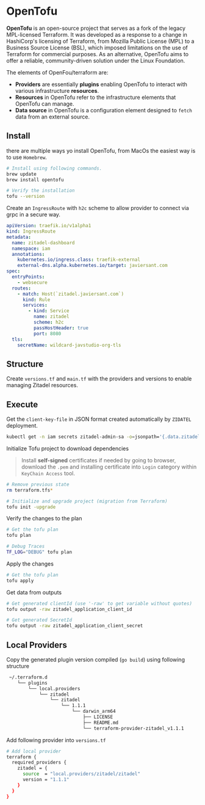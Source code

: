 # OpenTofu

**OpenTofu** is an open-source project that serves as a fork of the legacy MPL-licensed Terraform. It was developed as a response to a change in HashiCorp's licensing of Terraform, from Mozilla Public License (MPL) to a Business Source License (BSL), which imposed limitations on the use of Terraform for commercial purposes. As an alternative, OpenTofu aims to offer a reliable, community-driven solution under the Linux Foundation.

The elements of OpenFou/terraform are:

- **Providers** are essentially **plugins** enabling OpenTofu to interact with various infrastructure **resources**.
- **Resources** in OpenTofu refer to the infrastructure elements that OpenTofu can manage.
- **Data source** in OpenTofu is a configuration element designed to `fetch` data from an external source.

## Install

there are multiple ways yo install OpenTofu, from MacOs the easiest way is to use `Homebrew`.

```bash
# Install using following commands.
brew update
brew install opentofu

# Verify the installation
tofu --version
```

Create an `IngressRoute` with `h2c` scheme to allow provider to connect via grpc in a secure way.

```yaml
apiVersion: traefik.io/v1alpha1
kind: IngressRoute
metadata:
  name: zitadel-dashboard
  namespace: iam
  annotations:
    kubernetes.io/ingress.class: traefik-external
    external-dns.alpha.kubernetes.io/target: javiersant.com
spec:
  entryPoints:
    - websecure
  routes:
    - match: Host(`zitadel.javiersant.com`)
      kind: Rule
      services:
        - kind: Service
          name: zitadel
          scheme: h2c
          passHostHeader: true
          port: 8080
  tls:
    secretName: wildcard-javstudio-org-tls
```

## Structure

Create `versions.tf` and `main.tf` with the providers and versions to enable managing Zitadel resources.

## Execute

Get the `client-key-file` in JSON format created automatically by `ZIDATEL` deployment.

```bash
kubectl get -n iam secrets zitadel-admin-sa -o=jsonpath='{.data.zitadel-admin-sa\.json}' | base64 --decode | jq . > ../service-user-jwt/client-key-file.json
```

Initialize Tofu project to download dependencies

> Install **self-signed** certificates if needed by going to browser, download the `.pem` and installing certificate into `Login` category within `KeyChain Access` tool.

```bash
# Remove previous state
rm terraform.tfs*

# Initialize and upgrade project (migration from Terraform)
tofu init -upgrade
```

Verify the changes to the plan

```bash
# Get the tofu plan
tofu plan

# Debug Traces
TF_LOG="DEBUG" tofu plan
```

Apply the changes

```bash
# Get the tofu plan
tofu apply
```

Get data from outputs

```bash
# Get generated clientId (use '-raw' to get variable without quotes)
tofu output -raw zitadel_application_client_id

# Get generated SecretId
tofu output -raw zitadel_application_client_secret
```

## Local Providers

Copy the generated plugin version compiled (`go build`) using following structure

```txt
 ~/.terraform.d
    └── plugins
        └── local.providers
            └── zitadel
                └── zitadel
                    └── 1.1.1
                        └── darwin_arm64
                            ├── LICENSE
                            ├── README.md
                            └── terraform-provider-zitadel_v1.1.1
```

Add following provider into `versions.tf`

```bash
# Add local provider
terraform {
  required_providers {
    zitadel = {
      source  = "local.providers/zitadel/zitadel"
      version = "1.1.1"
    }
  }
}
```
